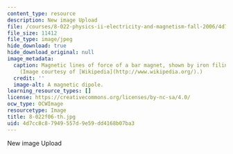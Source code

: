 ```yaml
---
content_type: resource
description: New image Upload
file: /courses/8-022-physics-ii-electricity-and-magnetism-fall-2006/4d7cc8c87949557d9e59dd4168b07ba3_8-022f06-th.jpg
file_size: 11412
file_type: image/jpeg
hide_download: true
hide_download_original: null
image_metadata:
  caption: Magnetic lines of force of a bar magnet, shown by iron filings on paper.
    (Image courtesy of [Wikipedia](http://www.wikipedia.org/).)
  credit: ''
  image-alt: A magnetic dipole.
learning_resource_types: []
license: https://creativecommons.org/licenses/by-nc-sa/4.0/
ocw_type: OCWImage
resourcetype: Image
title: 8-022f06-th.jpg
uid: 4d7cc8c8-7949-557d-9e59-dd4168b07ba3
---
```

New image Upload